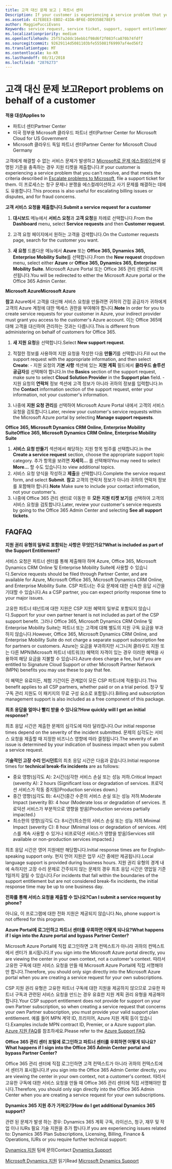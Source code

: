 ```yaml
---
title: 고객 대신 문제 보고 | 파트너 센터
Description: If your customer is experiencing a service problem that you can''t resolve, and that meets the criteria described in Escalate problems to Microsoft, file a support ticket for them.
ms.assetid: 417E8EE3-EBD2-41DA-BF6E-DD935BE78EF5
author: MaggiePucciEvans
Keywords: service request, service ticket, support, support entitlement, aobo, Azure aobo
ms.localizationpriority: medium
ms.openlocfilehash: 25f57a2ddc16ebb1f98d6f2f083fca870b74fdff
ms.sourcegitcommit: 92629114d5081103bfe555081f69997af4ed56f2
ms.translationtype: MT
ms.contentlocale: ko-KR
ms.lasthandoff: 08/31/2018
ms.locfileid: "2876273"
---
```

# <a name="report-problems-on-behalf-of-a-customer"></a><span data-ttu-id="c0679-102">고객 대신 문제 보고</span><span class="sxs-lookup"><span data-stu-id="c0679-102">Report problems on behalf of a customer</span></span>

**<span data-ttu-id="c0679-103">적용 대상</span><span class="sxs-lookup"><span data-stu-id="c0679-103">Applies to</span></span>**

-  <span data-ttu-id="c0679-104">파트너 센터</span><span class="sxs-lookup"><span data-stu-id="c0679-104">Partner Center</span></span>
-  <span data-ttu-id="c0679-105">미국 정부용 Microsoft 클라우드 파트너 센터</span><span class="sxs-lookup"><span data-stu-id="c0679-105">Partner Center for Microsoft Cloud for US Government</span></span>
-  <span data-ttu-id="c0679-106">Microsoft 클라우드 독일 파트너 센터</span><span class="sxs-lookup"><span data-stu-id="c0679-106">Partner Center for Microsoft Cloud Germany</span></span>

<span data-ttu-id="c0679-107">고객에게 해결할 수 없는 서비스 문제가 발생하고 [Microsoft로 문제 에스컬레이션](escalate-problems-to-microsoft.md)에 설명된 기준을 충족하는 경우 지원 티켓을 제출합니다.</span><span class="sxs-lookup"><span data-stu-id="c0679-107">If your customer is experiencing a service problem that you can't resolve, and that meets the criteria described in [Escalate problems to Microsoft](escalate-problems-to-microsoft.md), file a support ticket for them.</span></span> <span data-ttu-id="c0679-108">이 프로세스는 청구 문제나 분쟁을 에스컬레이션하고 사기 문제를 해결하는 데에도 유용합니다.</span><span class="sxs-lookup"><span data-stu-id="c0679-108">This process is also useful for escalating billing issues or disputes, and for fraud concerns.</span></span>

**<span data-ttu-id="c0679-109">고객 서비스 요청을 제출합니다.</span><span class="sxs-lookup"><span data-stu-id="c0679-109">Submit a service request for a customer</span></span>**

1.  <span data-ttu-id="c0679-110">**대시보드** 메뉴에서 **서비스 요청**과 **고객 요청**을 차례로 선택합니다.</span><span class="sxs-lookup"><span data-stu-id="c0679-110">From the **Dashboard** menu, select **Service requests** and then **Customer request**.</span></span> 

2.  <span data-ttu-id="c0679-111">고객 요청 페이지에서 원하는 고객을 검색합니다.</span><span class="sxs-lookup"><span data-stu-id="c0679-111">On the Customer requests page, search for the customer you want.</span></span>

3.  <span data-ttu-id="c0679-112">**새 요청** 드롭다운 메뉴에서 **Azure** 또는 **Office 365, Dynamics 365, Enterprise Mobility Suite**를 선택합니다.</span><span class="sxs-lookup"><span data-stu-id="c0679-112">From the **New request** dropdown menu, select either **Azure** or **Office 365, Dynamics 365, Enterprise Mobility Suite**.</span></span> <span data-ttu-id="c0679-113">Microsoft Azure Portal 또는 Office 365 관리 센터로 리디렉션됩니다.</span><span class="sxs-lookup"><span data-stu-id="c0679-113">You will be redirected to either the Microsoft Azure portal or the Office 365 Admin Center.</span></span>

**<span data-ttu-id="c0679-114">Microsoft Azure</span><span class="sxs-lookup"><span data-stu-id="c0679-114">Microsoft Azure</span></span>**

<span data-ttu-id="c0679-115">**참고** Azure에서 고객을 대신해 서비스 요청을 만들려면 귀하의 간접 공급자가 귀하에게 고객의 Azure 계정에 대한 액세스 권한을 부여해야 합니다.</span><span class="sxs-lookup"><span data-stu-id="c0679-115">**Note** In order for you to create service requests for your customer in Azure, your indirect provider must grant you access to the customer's Azure account.</span></span> <span data-ttu-id="c0679-116">이는 Office 365에 대해 고객을 대신하여 관리하는 것과는 다릅니다.</span><span class="sxs-lookup"><span data-stu-id="c0679-116">This is different from administering on behalf of customers for Office 365.</span></span>   

1.  <span data-ttu-id="c0679-117">**새 지원 요청**을 선택합니다.</span><span class="sxs-lookup"><span data-stu-id="c0679-117">Select **New support request**.</span></span>
2.  <span data-ttu-id="c0679-118">적절한 정보를 사용하여 지원 요청을 작성한 다음 **만들기**를 선택합니다.</span><span class="sxs-lookup"><span data-stu-id="c0679-118">Fill out the support request with the appropriate information, and then select **Create**:</span></span>
        -   <span data-ttu-id="c0679-119">지원 요청의 **기본 사항** 섹션에 있는 **지원 계획** 필드에서 **클라우드 솔루션 공급자**를 선택해야 합니다.</span><span class="sxs-lookup"><span data-stu-id="c0679-119">In the **Basics** section of the support request, make sure to select **Cloud Solution Provider** in the **Support plan** field.</span></span>
        -   <span data-ttu-id="c0679-120">지원 요청의 **연락처** 정보 섹션에 고객 정보가 아니라 귀하의 정보를 입력합니다.</span><span class="sxs-lookup"><span data-stu-id="c0679-120">In the **Contact** information section of the support request, enter your information, not your customer's information.</span></span>

3.  <span data-ttu-id="c0679-121">나중에 **지원 요청 관리**를 선택하여 Microsoft Azure Portal 내에서 고객의 서비스 요청을 검토합니다.</span><span class="sxs-lookup"><span data-stu-id="c0679-121">Later, review your customer's service requests within the Microsoft Azure portal by selecting **Manage support requests**.</span></span>



**<span data-ttu-id="c0679-122">Office 365, Microsoft Dynamics CRM Online, Enterprise Mobility Suite</span><span class="sxs-lookup"><span data-stu-id="c0679-122">Office 365, Microsoft Dynamics CRM Online, Enterprise Mobility Suite</span></span>**

1. <span data-ttu-id="c0679-123">**서비스 요청 만들기** 섹션에서 해당하는 지원 항목 범주를 선택합니다.</span><span class="sxs-lookup"><span data-stu-id="c0679-123">In the **Create a service request** section, choose the appropriate support topic category.</span></span> <span data-ttu-id="c0679-124">추가 항목을 보려면 **자세히...** 를 선택해야</span><span class="sxs-lookup"><span data-stu-id="c0679-124">You may need to select **More…**</span></span> <span data-ttu-id="c0679-125">할 수도 있습니다.</span><span class="sxs-lookup"><span data-stu-id="c0679-125">to view additional topics.</span></span>    
2. <span data-ttu-id="c0679-126">서비스 요청 양식을 작성하고 **제출**을 선택합니다.</span><span class="sxs-lookup"><span data-stu-id="c0679-126">Complete the service request form, and select **Submit**.</span></span>
    <span data-ttu-id="c0679-127">**참고** 고객의 연락처 정보가 아니라 귀하의 연락처 정보를 포함해야 합니다.</span><span class="sxs-lookup"><span data-stu-id="c0679-127">**Note**  Make sure to include your contact information, not your customer's.</span></span>
3. <span data-ttu-id="c0679-128">나중에 Office 365 관리 센터로 이동한 후 **모든 지원 티켓 보기**를 선택하여 고객의 서비스 요청을 검토합니다.</span><span class="sxs-lookup"><span data-stu-id="c0679-128">Later, review your customer's service requests by going to the Office 365 Admin Center and selecting **See all support tickets**.</span></span>

## <a name="faq"></a><span data-ttu-id="c0679-129">FAQ</span><span class="sxs-lookup"><span data-stu-id="c0679-129">FAQ</span></span>


**<span data-ttu-id="c0679-130">지원 권리 유형의 일부로 포함되는 사항은 무엇인가요?</span><span class="sxs-lookup"><span data-stu-id="c0679-130">What is included as part of the Support Entitlement?</span></span>**

<span data-ttu-id="c0679-131">서비스 요청은 파트너 센터를 통해 제출해야 하며 Azure, Office 365, Microsoft Dynamics CRM Online 및 Enterprise Mobility Suite에 사용할 수 있습니다.</span><span class="sxs-lookup"><span data-stu-id="c0679-131">Service requests should be filed through Partner Center, and are available for Azure, Microsoft Office 365, Microsoft Dynamics CRM Online, and Enterprise Mobility Suite.</span></span> <span data-ttu-id="c0679-132">CSP 파트너는 주요 문제에 대한 신속한 응답 시간을 기대할 수 있습니다.</span><span class="sxs-lookup"><span data-stu-id="c0679-132">As a CSP partner, you can expect priority response time to your major issues.</span></span>

<span data-ttu-id="c0679-133">고유한 파트너 테넌트에 대한 지원은 CSP 지원 혜택의 일부로 포함되지 않습니다.</span><span class="sxs-lookup"><span data-stu-id="c0679-133">Support for your own partner tenant is not included as part of the CSP support benefit.</span></span> <span data-ttu-id="c0679-134">그러나 Office 365, Microsoft Dynamics CRM Online 및 Enterprise Mobility Suite는 파트너 또는 고객에 대해 별도의 지원 구독 요금을 부과하지 않습니다.</span><span class="sxs-lookup"><span data-stu-id="c0679-134">However, Office 365, Microsoft Dynamics CRM Online, and Enterprise Mobility Suite do not charge a separate support subscription fee for partners or customers.</span></span> <span data-ttu-id="c0679-135">Azure는 요금을 부과하지만 시그니처 클라우드 지원 또는 다른 MPN(Microsoft 파트너 네트워크) 혜택의 자격이 있는 경우 이러한 혜택을 사용하여 해당 요금을 지불할 수 있습니다.</span><span class="sxs-lookup"><span data-stu-id="c0679-135">Azure does charge a fee, but if you are entitled to Signature Cloud Support or other Microsoft Partner Network (MPN) benefits you may use these to pay that fee.</span></span>

<span data-ttu-id="c0679-136">이 혜택은 유료이든, 체험 기간이든 관계없이 모든 CSP 파트너에 적용됩니다.</span><span class="sxs-lookup"><span data-stu-id="c0679-136">This benefit applies to all CSP partners, whether paid or on a trial period.</span></span> <span data-ttu-id="c0679-137">청구 및 구독 관리 지원도 이 패키지의 무료 구성 요소로 포함됩니다.</span><span class="sxs-lookup"><span data-stu-id="c0679-137">Billing and subscription management support is also included as a free component of this package.</span></span>

**<span data-ttu-id="c0679-138">최초 응답을 얼마나 빨리 받을 수 있나요?</span><span class="sxs-lookup"><span data-stu-id="c0679-138">How quickly will I get an initial response?</span></span>**

<span data-ttu-id="c0679-139">최초 응답 시간은 제출한 문제의 심각도에 따라 달라집니다.</span><span class="sxs-lookup"><span data-stu-id="c0679-139">Our initial response times depend on the severity of the incident submitted.</span></span> <span data-ttu-id="c0679-140">문제의 심각도는 서비스 요청을 제출할 때 지정한 비즈니스 영향에 따라 결정됩니다.</span><span class="sxs-lookup"><span data-stu-id="c0679-140">The severity of an issue is determined by your indication of business impact when you submit a service request.</span></span>

<span data-ttu-id="c0679-141">**기술적인 고장 수리 인시던트**의 최초 응답 시간은 다음과 같습니다.</span><span class="sxs-lookup"><span data-stu-id="c0679-141">Initial response times for **technical break-fix incidents** are as follows:</span></span>

-   <span data-ttu-id="c0679-142">중요 영향(심각도 A): 2시간(심각한 서비스 손실 또는 성능 저하.</span><span class="sxs-lookup"><span data-stu-id="c0679-142">Critical Impact (severity A): 2 hours (Significant loss or degradation of services.</span></span> <span data-ttu-id="c0679-143">프로덕션 서비스가 작동 중지됨)</span><span class="sxs-lookup"><span data-stu-id="c0679-143">Production services down.)</span></span>
-   <span data-ttu-id="c0679-144">중간 영향(심각도 B): 4시간(중간 수준의 서비스 손실 또는 성능 저하.</span><span class="sxs-lookup"><span data-stu-id="c0679-144">Moderate Impact (severity B): 4 hour (Moderate loss or degradation of services.</span></span> <span data-ttu-id="c0679-145">프로덕션 서비스가 부분적으로 영향을 받음)</span><span class="sxs-lookup"><span data-stu-id="c0679-145">Production services partially impacted.)</span></span>
-   <span data-ttu-id="c0679-146">최소한의 영향(심각도 C): 8시간(최소한의 서비스 손실 또는 성능 저하.</span><span class="sxs-lookup"><span data-stu-id="c0679-146">Minimal Impact (severity C): 8 hour (Minimal loss or degradation of services.</span></span> <span data-ttu-id="c0679-147">서비스를 계속 사용할 수 있거나 비프로덕션 서비스가 영향을 받음)</span><span class="sxs-lookup"><span data-stu-id="c0679-147">Services still available or non-production services impacted.)</span></span>

<span data-ttu-id="c0679-148">최초 응답 시간은 영어 지원에만 해당합니다.</span><span class="sxs-lookup"><span data-stu-id="c0679-148">Initial response times are for English-speaking support only.</span></span> <span data-ttu-id="c0679-149">현지 언어 지원은 업무 시간 중에만 제공됩니다.</span><span class="sxs-lookup"><span data-stu-id="c0679-149">Local language support is provided during business hours.</span></span>
<span data-ttu-id="c0679-150">지원 권리 유형의 경계 내에 속하지만 고장 수리 문제로 간주되지 않는 문제의 경우 최초 응답 시간은 영업일 기준 1일까지 걸릴 수 있습니다.</span><span class="sxs-lookup"><span data-stu-id="c0679-150">For incidents that fall within the boundaries of the support entitlement but are not considered break-fix incidents, the initial response time may be up to one business day.</span></span>

**<span data-ttu-id="c0679-151">전화를 통해 서비스 요청을 제출할 수 있나요?</span><span class="sxs-lookup"><span data-stu-id="c0679-151">Can I submit a service request by phone?</span></span>**

<span data-ttu-id="c0679-152">아니요, 이 프로그램에 대한 전화 지원은 제공되지 않습니다.</span><span class="sxs-lookup"><span data-stu-id="c0679-152">No, phone support is not offered for this program.</span></span>

**<span data-ttu-id="c0679-153">Azure Portal에 로그인하고 파트너 센터를 우회하면 어떻게 되나요?</span><span class="sxs-lookup"><span data-stu-id="c0679-153">What happens if I sign into the Azure portal and bypass Partner Center?</span></span>**

<span data-ttu-id="c0679-154">Microsoft Azure Portal에 직접 로그인하면 고객 컨텍스트가 아니라 귀하의 컨텍스트에서 센터가 표시됩니다.</span><span class="sxs-lookup"><span data-stu-id="c0679-154">If you sign into the Microsoft Azure portal directly, you are viewing the center in your own context, not a customer's context.</span></span> <span data-ttu-id="c0679-155">따라서 고유한 구독에 대한 서비스 요청을 만들 때 Microsoft Azure Portal에 직접 서명해야만 합니다.</span><span class="sxs-lookup"><span data-stu-id="c0679-155">Therefore, you should only sign directly into the Microsoft Azure portal when you are creating a service request for your own subscriptions.</span></span>

<span data-ttu-id="c0679-156">CSP 지원 권리 유형은 고유한 파트너 구독에 대한 지원을 제공하지 않으므로 고유한 파트너 구독과 관련된 서비스 요청을 만드는 경우 유효한 지원 계획 권리 유형을 제공해야 합니다.</span><span class="sxs-lookup"><span data-stu-id="c0679-156">Your CSP support entitlement does not provide for support on your own Partner subscription, so when creating a service request that concerns your own Partner subscription, you must provide your valid support plan entitlement.</span></span> <span data-ttu-id="c0679-157">예를 들어 MPN 계약 ID, 프리미어, Azure 지원 계획 등이 있습니다.</span><span class="sxs-lookup"><span data-stu-id="c0679-157">Examples include MPN contract ID, Premier, or a Azure support plan.</span></span> <span data-ttu-id="c0679-158">[Azure 지원 FAQ](http://go.microsoft.com/fwlink/?LinkId=717532)를 참조하세요.</span><span class="sxs-lookup"><span data-stu-id="c0679-158">Please refer to the [Azure Support FAQ](http://go.microsoft.com/fwlink/?LinkId=717532).</span></span>

**<span data-ttu-id="c0679-159">Office 365 관리 센터 포털에 로그인하고 파트너 센터를 우회하면 어떻게 되나요?</span><span class="sxs-lookup"><span data-stu-id="c0679-159">What happens if I sign into the Office 365 Admin Center portal and bypass Partner Center?</span></span>**

<span data-ttu-id="c0679-160">Office 365 관리 센터에 직접 로그인하면 고객 컨텍스트가 아니라 귀하의 컨텍스트에서 센터가 표시됩니다.</span><span class="sxs-lookup"><span data-stu-id="c0679-160">If you sign into the Office 365 Admin Center directly, you are viewing the center in your own context, not a customer's context.</span></span> <span data-ttu-id="c0679-161">따라서 고유한 구독에 대한 서비스 요청을 만들 때 Office 365 관리 센터에 직접 서명해야만 합니다.</span><span class="sxs-lookup"><span data-stu-id="c0679-161">Therefore, you should only sign directly into the Office 365 Admin Center when you are creating a service request for your own subscriptions.</span></span>

**<span data-ttu-id="c0679-162">Dynamics 365 지원 추가 가져오기</span><span class="sxs-lookup"><span data-stu-id="c0679-162">How do I get additional Dynamics 365 support?</span></span>**

 <span data-ttu-id="c0679-163">관련 된 문제가 발생 하는 경우: Dynamics 365 계획 구독, 라이선스, 청구, 재무 및 작업 이나 IURs 필요 기술 지원을 추가 합니다.</span><span class="sxs-lookup"><span data-stu-id="c0679-163">If you are experiencing issues related to: Dynamics 365 Plan Subscriptions, Licensing, Billing, Finance & Operations, IURs or you require further technical support:</span></span>
 
<span data-ttu-id="c0679-164">[Dynamics 지원](https://docs.microsoft.com/dynamics365/customer-engagement/admin/contact-technical-support) 팀에 문의</span><span class="sxs-lookup"><span data-stu-id="c0679-164">Contact [Dynamics Support](https://docs.microsoft.com/dynamics365/customer-engagement/admin/contact-technical-support)</span></span>

<span data-ttu-id="c0679-165">[Microsoft Dynamics 지원](https://support.microsoft.com/help/4052881/faq-microsoft-dynamics-365-for-unified-operations-iur) 읽기</span><span class="sxs-lookup"><span data-stu-id="c0679-165">Read [Microsoft Dynamics Support](https://support.microsoft.com/help/4052881/faq-microsoft-dynamics-365-for-unified-operations-iur)</span></span>



